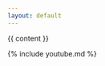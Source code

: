 ```yaml
---
layout: default
---
```


<div class="party">

  {{ content }}
  
  {% include youtube.md %}

</div>
